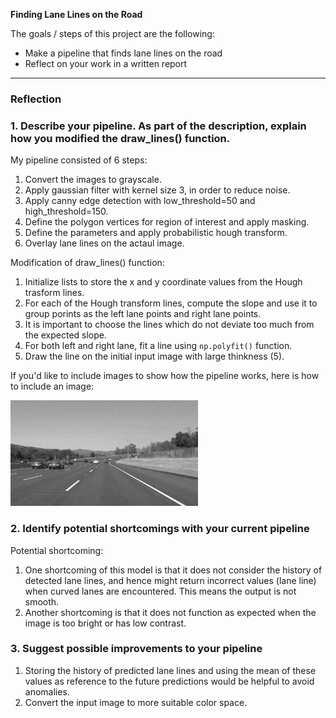 **Finding Lane Lines on the Road**

The goals / steps of this project are the following:
* Make a pipeline that finds lane lines on the road
* Reflect on your work in a written report

[//]: # (Image References)

[image1]: ./examples/grayscale.jpg "Grayscale"

---

### Reflection

### 1. Describe your pipeline. As part of the description, explain how you modified the draw_lines() function.

My pipeline consisted of 6 steps:

1. Convert the images to grayscale.
2. Apply gaussian filter with kernel size 3, in order to reduce noise.
3. Apply canny edge detection with low_threshold=50 and high_threshold=150.
4. Define the polygon vertices for region of interest and apply masking.
5. Define the parameters and apply probabilistic hough transform.
6. Overlay lane lines on the actaul image.

Modification of draw_lines() function:

1. Initialize lists to store the x and y coordinate values from the Hough trasform lines.
2. For each of the Hough transform lines, compute the slope and use it to group porints as the left lane points and right lane points.
3. It is important to choose the lines which do not deviate too much from the expected slope. 
4. For both left and right lane, fit a line using `np.polyfit()` function.
5. Draw the line on the initial input image with large thinkness (5).

If you'd like to include images to show how the pipeline works, here is how to include an image: 

![alt text][image1]


### 2. Identify potential shortcomings with your current pipeline

Potential shortcoming:

1. One shortcoming of this model is that it does not consider the history of detected lane lines, and hence might return incorrect values (lane line) when curved lanes are encountered. This means the output is not smooth.
2. Another shortcoming is that it does not function as expected when the image is too bright or has low contrast.

### 3. Suggest possible improvements to your pipeline

1. Storing the history of predicted lane lines and using the mean of these values as reference to the future predictions would be helpful to avoid anomalies.
2. Convert the input image to more suitable color space.

